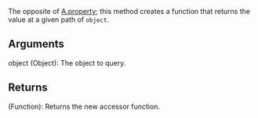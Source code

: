 The opposite of [A.property](/?id=property); this method creates a function that returns the value at a given path of `object`.


## Arguments
object (Object): The object to query.


## Returns
(Function): Returns the new accessor function.
